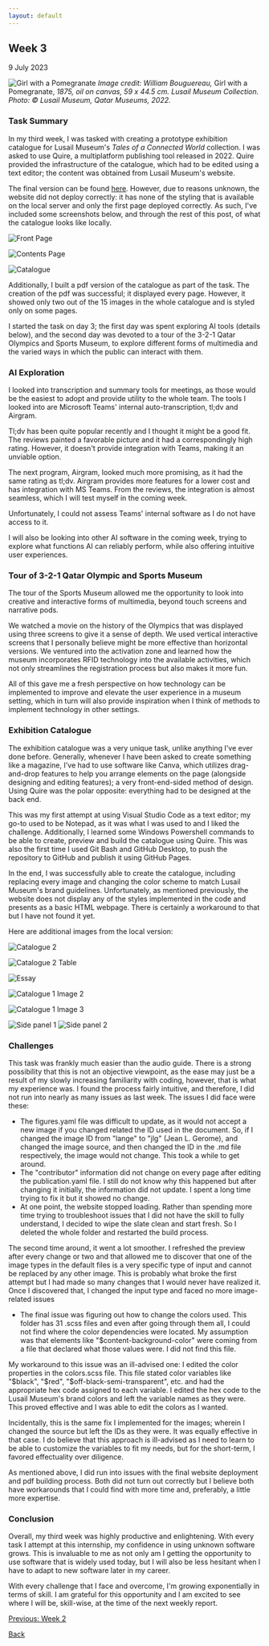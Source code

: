 ```yaml
---
layout: default
---
```


## Week 3
9 July 2023

![Girl with a Pomegranate](/assets/images/img.jpg)
*Image credit: William Bouguereau,* Girl with a Pomegranate, *1875, oil on canvas, 59 x 44.5 cm. Lusail Museum Collection. Photo: © Lusail Museum, Qatar Museums, 2022.*

### Task Summary

In my third week, I was tasked with creating a prototype exhibition catalogue for Lusail Museum's *Tales of a Connected World* collection. I was asked to use Quire, a multiplatform publishing tool released in 2022. Quire provided the infrastructure of the catalogue, which had to be edited using a text editor; the content was obtained from Lusail Museum's website.

The final version can be found [here](https://amamah-qm.github.io/exhibition-catalogue/). However, due to reasons unknown, the website did not deploy correctly: it has none of the styling that is available on the local server and only the first page deployed correctly. As such, I've included some screenshots below, and through the rest of this post, of what the catalogue looks like locally.

![Front Page](/assets/images/frontpg.jpg)

![Contents Page](/assets/images/contents.jpg)

![Catalogue](/assets/images/cat.jpg)

Additionally, I built a pdf version of the catalogue as part of the task. The creation of the pdf was successful; it displayed every page. However, it showed only two out of the 15 images in the whole catalogue and is styled only on some pages.

I started the task on day 3; the first day was spent exploring AI tools (details below), and the second day was devoted to a tour of the 3-2-1 Qatar Olympics and Sports Museum, to explore different forms of multimedia and the varied ways in which the public can interact with them. 

### AI Exploration

I looked into transcription and summary tools for meetings, as those would be the easiest to adopt and provide utility to the whole team. The tools I looked into are Microsoft Teams' internal auto-transcription, tl;dv and Airgram. 

Tl;dv has been quite popular recently and I thought it might be a good fit. The reviews painted a favorable picture and it had a correspondingly high rating. However, it doesn't provide integration with Teams, making it an unviable option.

The next program, Airgram, looked much more promising, as it had the same rating as tl;dv. Airgram provides more features for a lower cost and has integration with MS Teams. From the reviews, the integration is almost seamless, which I will test myself in the coming week.

Unfortunately, I could not assess Teams' internal software as I do not have access to it.

I will also be looking into other AI software in the coming week, trying to explore what functions AI can reliably perform, while also offering intuitive user experiences.

### Tour of 3-2-1 Qatar Olympic and Sports Museum

The tour of the Sports Museum allowed me the opportunity to look into creative and interactive forms of multimedia, beyond touch screens and narrative pods.

We watched a movie on the history of the Olympics that was displayed using three screens to give it a sense of depth. We used vertical interactive screens that I personally believe might be more effective than horizontal versions. We ventured into the activation zone and learned how the museum incorporates RFID technology into the available activities, which not only streamlines the registration process but also makes it more fun.

All of this gave me a fresh perspective on how technology can be implemented to improve and elevate the user experience in a museum setting, which in turn will also provide inspiration when I think of methods to implement technology in other settings.

### Exhibition Catalogue

The exhibition catalogue was a very unique task, unlike anything I've ever done before. Generally, whenever I have been asked to create something like a magazine, I've had to use software like Canva, which utilizes drag-and-drop features to help you arrange elements on the page (alongside designing and editing features); a very front-end-sided method of design. Using Quire was the polar opposite: everything had to be designed at the back end. 

This was my first attempt at using Visual Studio Code as a text editor; my go-to used to be Notepad, as it was what I was used to and I liked the challenge. Additionally, I learned some Windows Powershell commands to be able to create, preview and build the catalogue using Quire. This was also the first time I used Git Bash and GitHub Desktop, to push the repository to GitHub and publish it using GitHub Pages.

In the end, I was successfully able to create the catalogue, including replacing every image and changing the color scheme to match Lusail Museum's brand guidelines. Unfortunately, as mentioned previously, the website does not display any of the styles implemented in the code and presents as a basic HTML webpage. There is certainly a workaround to that but I have not found it yet.

Here are additional images from the local version:

![Catalogue 2](/assets/images/cat2.jpg)

![Catalogue 2 Table](/assets/images/cat2table.jpg)

![Essay](/assets/images/essay.jpg)

![Catalogue 1 Image 2](/assets/images/cat1img2.jpg)

![Catalogue 1 Image 3](/assets/images/cat1img3.jpg)

![Side panel 1](/assets/images/sidepanel.jpg) ![Side panel 2](/assets/images/sidepanel2.jpg)

### Challenges

This task was frankly much easier than the audio guide. There is a strong possibility that this is not an objective viewpoint, as the ease may just be a result of my slowly increasing familiarity with coding, however, that is what my experience was. I found the process fairly intuitive, and therefore, I did not run into nearly as many issues as last week. The issues I did face were these:

- The figures.yaml file was difficult to update, as it would not accept a new image if you changed related the ID used in the document. So, if I changed the image ID from "lange" to "jlg" (Jean L. Gerome), and changed the image source, and then changed the ID in the .md file respectively, the image would not change. This took a while to get around.
- The "contributor" information did not change on every page after editing the publication.yaml file. I still do not know why this happened but after changing it initially, the information did not update. I spent a long time trying to fix it but it showed no change.
- At one point, the website stopped loading. Rather than spending more time trying to troubleshoot issues that I did not have the skill to fully understand, I decided to wipe the slate clean and start fresh. So I deleted the whole folder and restarted the build process.

The second time around, it went a lot smoother. I refreshed the preview after every change or two and that allowed me to discover that one of the image types in the default files is a very specific type of input and cannot be replaced by any other image. This is probably what broke the first attempt but I had made so many changes that I would never have realized it. Once I discovered that, I changed the input type and faced no more image-related issues

- The final issue was figuring out how to change the colors used. This folder has 31 .scss files and even after going through them all, I could not find where the color dependencies were located. My assumption was that elements like "$content-background-color" were coming from a file that declared what those values were. I did not find this file.

My workaround to this issue was an ill-advised one: I edited the color properties in the colors.scss file. This file stated color variables like "$black", "$red", "$off-black-semi-transparent", etc. and had the appropriate hex code assigned to each variable. I edited the hex code to the Lusail Museum's brand colors and left the variable names as they were. This proved effective and I was able to edit the colors as I wanted. 

Incidentally, this is the same fix I implemented for the images; wherein I changed the source but left the IDs as they were. It was equally effective in that case. I do believe that this approach is ill-advised as I need to learn to be able to customize the variables to fit my needs, but for the short-term, I favored effectuality over diligence.

As mentioned above, I did run into issues with the final website deployment and pdf building process. Both did not turn out correctly but I believe both have workarounds that I could find with more time and, preferably, a little more expertise.
 
### Conclusion

Overall, my third week was highly productive and enlightening. With every task I attempt at this internship, my confidence in using unknown software grows. This is invaluable to me as not only am I getting the opportunity to use software that is widely used today, but I will also be less hesitant when I have to adapt to new software later in my career. 

With every challenge that I face and overcome, I'm growing exponentially in terms of skill. I am grateful for this opportunity and I am excited to see where I will be, skill-wise, at the time of the next weekly report.

  
[Previous: Week 2](./another-page-2.html)

[Back](./)
